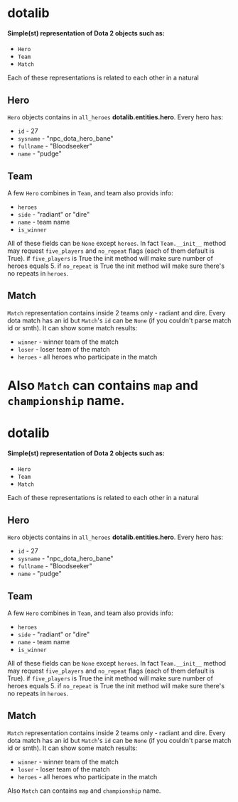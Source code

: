 # dotalib
#### Simple(st) representation of Dota 2 objects such as:
* `Hero`
* `Team`
* `Match`

Each of these representations is related to each other in a natural 

## Hero

`Hero` objects contains in `all_heroes` **dotalib.entities.hero**.
Every hero has:
* `id` - 27
* `sysname` - "npc_dota_hero_bane"
* `fullname` - "Bloodseeker"
* `name` - "pudge"

## Team

A few `Hero` combines in `Team`, and team also provids info:
* `heroes`
* `side` - "radiant" or "dire"
* `name` - team name
* `is_winner`

All of these fields can be `None` except `heroes`.
In fact `Team.__init__` method may request `five_players` and `no_repeat` flags (each of them default is True).
if `five_players` is True the init method will make sure number of heroes equals 5.
if `no_repeat` is True the init method will make sure there's no repeats in `heroes`.

## Match

`Match` representation contains inside 2 teams only - radiant and dire.
Every dota match has an id but `Match`'s `id` can be `None` (if you couldn't parse match id or smth).
It can show some match results:
* `winner` - winner team of the match
* `loser` - loser team of the match
* `heroes` - all heroes who participate in the match

Also `Match` can contains `map` and `championship` name.
=======
# dotalib
#### Simple(st) representation of Dota 2 objects such as:
* `Hero`
* `Team`
* `Match`

Each of these representations is related to each other in a natural 

## Hero

`Hero` objects contains in `all_heroes` **dotalib.entities.hero**.
Every hero has:
* `id` - 27
* `sysname` - "npc_dota_hero_bane"
* `fullname` - "Bloodseeker"
* `name` - "pudge"

## Team

A few `Hero` combines in `Team`, and team also provids info:
* `heroes`
* `side` - "radiant" or "dire"
* `name` - team name
* `is_winner`

All of these fields can be `None` except `heroes`.
In fact `Team.__init__` method may request `five_players` and `no_repeat` flags (each of them default is True).
if `five_players` is True the init method will make sure number of heroes equals 5.
if `no_repeat` is True the init method will make sure there's no repeats in `heroes`.

## Match

`Match` representation contains inside 2 teams only - radiant and dire.
Every dota match has an id but `Match`'s `id` can be `None` (if you couldn't parse match id or smth).
It can show some match results:
* `winner` - winner team of the match
* `loser` - loser team of the match
* `heroes` - all heroes who participate in the match

Also `Match` can contains `map` and `championship` name.